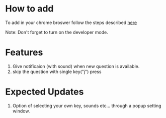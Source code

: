 # How to add
To add in your chrome broswer follow the steps described [here](https://developer.chrome.com/docs/extensions/get-started/tutorial/hello-world#load-unpacked)

Note: Don't forget to turn on the developer mode.

# Features
1. Give notificaion (with sound) when new question is available.
2. skip the question with single key("j") press

# Expected Updates
1. Option of selecting your own key, sounds etc... through a popup setting window.
